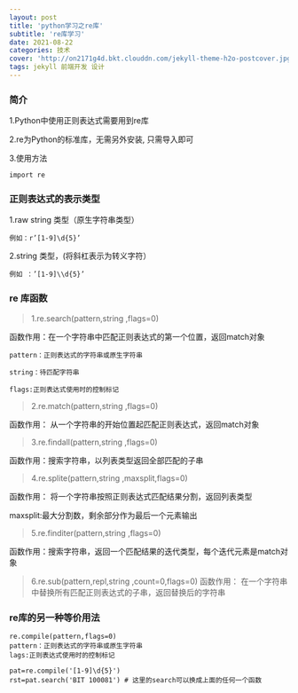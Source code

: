 ```yaml
---
layout: post
title: 'python学习之re库'
subtitle: 're库学习'
date: 2021-08-22
categories: 技术
cover: 'http://on2171g4d.bkt.clouddn.com/jekyll-theme-h2o-postcover.jpg'
tags: jekyll 前端开发 设计
---
```


### 简介

1.Python中使用正则表达式需要用到re库

2.re为Python的标准库，无需另外安装, 只需导入即可

3.使用方法
	
	import re

### 正则表达式的表示类型

 1.raw string 类型（原生字符串类型） 

	例如：r’[1-9]\d{5}’

 2.string 类型，(将斜杠表示为转义字符） 
	
	例如 ：’[1-9]\\d{5}’

### re 库函数

> 1.re.search(pattern,string ,flags=0)

函数作用：在一个字符串中匹配正则表达式的第一个位置，返回match对象

	pattern：正则表达式的字符串或原生字符串
	
	string：待匹配字符串
	
	flags:正则表达式使用时的控制标记

> 2.re.match(pattern,string ,flags=0)

函数作用： 从一个字符串的开始位置起匹配正则表达式，返回match对象

> 3.re.findall(pattern,string ,flags=0)

函数作用：搜索字符串，以列表类型返回全部匹配的子串

> 4.re.splite(pattern,string ,maxsplit,flags=0)

函数作用： 将一个字符串按照正则表达式匹配结果分割，返回列表类型

maxsplit:最大分割数，剩余部分作为最后一个元素输出

> 5.re.finditer(pattern,string ,flags=0)

函数作用：搜索字符串，返回一个匹配结果的迭代类型，每个迭代元素是match对象

> 6.re.sub(pattern,repl,string ,count=0,flags=0)
函数作用： 在一个字符串中替换所有匹配正则表达式的子串，返回替换后的字符串

### re库的另一种等价用法

	re.compile(pattern,flags=0)
	pattern：正则表达式的字符串或原生字符串
	lags:正则表达式使用时的控制标记

	pat=re.compile('[1-9]\d{5}')
	rst=pat.search('BIT 100081') # 这里的search可以换成上面的任何一个函数
